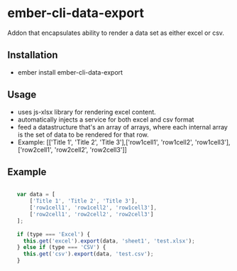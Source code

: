 # ember-cli-data-export

Addon that encapsulates ability to render a data set as either excel or csv.

## Installation

 - ember install ember-cli-data-export

## Usage

 - uses js-xlsx library for rendering excel content.
 - automatically injects a service for both excel and csv format
 - feed a datastructure that's an array of arrays, where each internal array is the set of data to be rendered for that row.
 - Example: [['Title 1', 'Title 2', 'Title 3'],['row1cell1', 'row1cell2', 'row1cell3'],['row2cell1', 'row2cell2', 'row2cell3']]

## Example
 ```javascript

    var data = [
        ['Title 1', 'Title 2', 'Title 3'],
        ['row1cell1', 'row1cell2', 'row1cell3'],
        ['row2cell1', 'row2cell2', 'row2cell3']
    ];
    
    if (type === 'Excel') {
      this.get('excel').export(data, 'sheet1', 'test.xlsx');
    } else if (type === 'CSV') {
      this.get('csv').export(data, 'test.csv');
    }
```